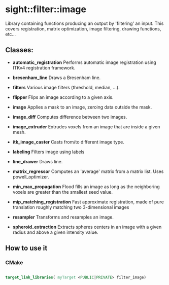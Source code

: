 # sight::filter::image

Library containing functions producing an output by 'filtering' an input. This covers registration, 
matrix optimization, image filtering, drawing functions, etc...

## Classes:

- **automatic_registration**
  Performs automatic image registration using ITKv4 registration framework.

- **bresenham_line**
  Draws a Bresenham line.

- **filters**
  Various image filters (threshold, median, ...).

- **flipper**
  Flips an image according to a given axis.

- **image**
  Applies a mask to an image, zeroing data outside the mask.

- **image_diff**
  Computes difference between two images.

- **image_extruder**
  Extrudes voxels from an image that are inside a given mesh.

- **itk_image_caster**
  Casts from/to different image type.

- **labeling**
  Filters image using labels

- **line_drawer**
  Draws line.

- **matrix_regressor**
  Computes an 'average' matrix from a matrix list. Uses powell_optimizer.

- **min_max_propagation**
  Flood fills an image as long as the neighboring voxels are greater than the smallest seed value.

- **mip_matching_registration**
  Fast approximate registration, made of pure translation roughly matching two 3-dimensional images

- **resampler**
  Transforms and resamples an image.

- **spheroid_extraction**
  Extracts spheres centers in an image with a given radius and above a given intensity value.


## How to use it

### CMake

```cmake

target_link_libraries( myTarget <PUBLIC|PRIVATE> filter_image)

```

